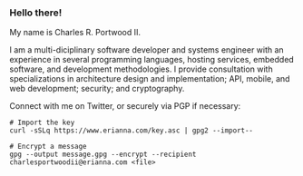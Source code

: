 ### Hello there!

My name is Charles R. Portwood II.

I am a multi-diciplinary software developer and systems engineer with an experience in several programming languages, hosting services, embedded software, and development methodologies. I provide consultation with specializations in architecture design and implementation; API, mobile, and web development; security; and cryptography.

Connect with me on Twitter, or securely via PGP if necessary:

```
# Import the key
curl -sSLq https://www.erianna.com/key.asc | gpg2 --import--

# Encrypt a message
gpg --output message.gpg --encrypt --recipient charlesportwoodii@erianna.com <file>
```
